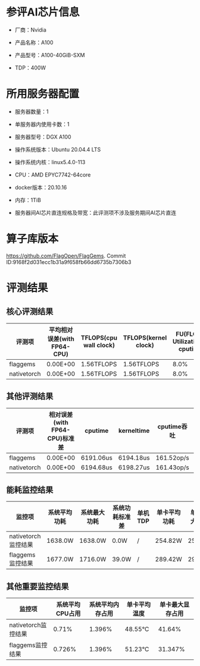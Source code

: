 # 参评AI芯片信息

* 厂商：Nvidia


* 产品名称：A100
* 产品型号：A100-40GiB-SXM
* TDP：400W

# 所用服务器配置

* 服务器数量：1


* 单服务器内使用卡数：1
* 服务器型号：DGX A100
* 操作系统版本：Ubuntu 20.04.4 LTS
* 操作系统内核：linux5.4.0-113
* CPU：AMD EPYC7742-64core
* docker版本：20.10.16
* 内存：1TiB
* 服务器间AI芯片直连规格及带宽：此评测项不涉及服务期间AI芯片直连

# 算子库版本

https://github.com/FlagOpen/FlagGems. Commit ID:9168f2d031ecc1b31a9f658fb66dd6735b7306b3

# 评测结果

## 核心评测结果

| 评测项  | 平均相对误差(with FP64-CPU) | TFLOPS(cpu wall clock) | TFLOPS(kernel clock) | FU(FLOPS Utilization)-cputime | FU-kerneltime |
| ---- | -------------- | -------------- | ------------ | ------ | ----- |
| flaggems | 0.00E+00    | 1.56TFLOPS       | 1.56TFLOPS        | 8.0% | 8.0% |
| nativetorch | 0.00E+00    | 1.56TFLOPS      | 1.56TFLOPS      | 8.0%      | 8.0%    |

## 其他评测结果

| 评测项  | 相对误差(with FP64-CPU)标准差 | cputime | kerneltime | cputime吞吐 | kerneltime吞吐 | 无预热时延 | 预热后时延 |
| ---- | -------------- | -------------- | ------------ | ------------ | -------------- | -------------- | ------------ |
| flaggems | 0.00E+00    | 6191.06us       | 6194.18us        | 161.52op/s | 161.44op/s | 410813.62us | 6272.68us |
| nativetorch | 0.00E+00    | 6194.68us       | 6198.27us        | 161.43op/s | 161.34op/s | 10396.25us | 6263.84us |

## 能耗监控结果

| 监控项  | 系统平均功耗  | 系统最大功耗  | 系统功耗标准差 | 单机TDP | 单卡平均功耗 | 单卡最大功耗 | 单卡功耗标准差 | 单卡TDP |
| ---- | ------- | ------- | ------- | ----- | ------------ | ------------ | ------------- | ----- |
| nativetorch监控结果 | 1638.0W | 1638.0W | 0.0W   | /     | 254.82W       | 259.0W      | 4.5W        | 1638.0  |
| flaggems监控结果 | 1677.0W | 1716.0W | 39.0W   | /     | 289.42W       | 295.0W      | 3.19W        | 1677.0  |

## 其他重要监控结果

| 监控项  | 系统平均CPU占用 | 系统平均内存占用 | 单卡平均温度 | 单卡最大显存占用 |
| ---- | --------- | -------- | ------------ | -------------- |
| nativetorch监控结果 | 0.71%    | 1.396%   | 48.55°C       | 41.64%        |
| flaggems监控结果 | 0.726%    | 1.396%   | 51.23°C       | 31.347%        |
